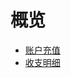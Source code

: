 # 概览


* [账户充值](/transaction/reload)
* [收支明细](/transaction/operate)












    
   
   
    
        
